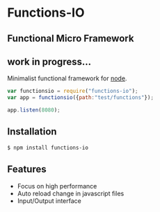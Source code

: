 # Functions-IO
## Functional Micro Framework
## work in progress...
Minimalist functional framework for [node](http://nodejs.org).

```javascript
var functionsio = require("functions-io");
var app = functionsio({path:"test/functions"});

app.listen(8080);
```

## Installation
```bash
$ npm install functions-io
```

## Features
  * Focus on high performance
  * Auto reload change in javascript files
  * Input/Output interface